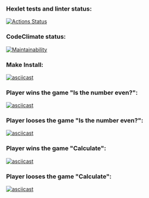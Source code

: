### Hexlet tests and linter status:

[![Actions Status](https://github.com/Karamysh/php-project-45/workflows/hexlet-check/badge.svg)](https://github.com/Karamysh/php-project-45/actions)

### CodeClimate status:

[![Maintainability](https://api.codeclimate.com/v1/badges/0bb157c0264ab3f8e288/maintainability)](https://codeclimate.com/github/Karamysh/php-project-45/maintainability)

### Make Install:

[![asciicast](https://asciinema.org/a/RLkPXKUzRC7Ej1AX4lRmnAlrA.svg)](https://asciinema.org/a/RLkPXKUzRC7Ej1AX4lRmnAlrA)

### Player wins the game "Is the number even?":

[![asciicast](https://asciinema.org/a/PJx144lrpqlFvOP1JBbfJZV9S.svg)](https://asciinema.org/a/PJx144lrpqlFvOP1JBbfJZV9S)

### Player looses the game "Is the number even?":

[![asciicast](https://asciinema.org/a/NusHPQ1iLV5zbUdeHty0U2g3Y.svg)](https://asciinema.org/a/NusHPQ1iLV5zbUdeHty0U2g3Y)

### Player wins the game "Calculate":

[![asciicast](https://asciinema.org/a/jcUlXA2qzeNdXiwgy5UDQ5RYm.svg)](https://asciinema.org/a/jcUlXA2qzeNdXiwgy5UDQ5RYm)

### Player looses the game "Calculate":

[![asciicast](https://asciinema.org/a/4j7SB9RY8SB9EXOIhsvN5xBH7.svg)](https://asciinema.org/a/4j7SB9RY8SB9EXOIhsvN5xBH7)
